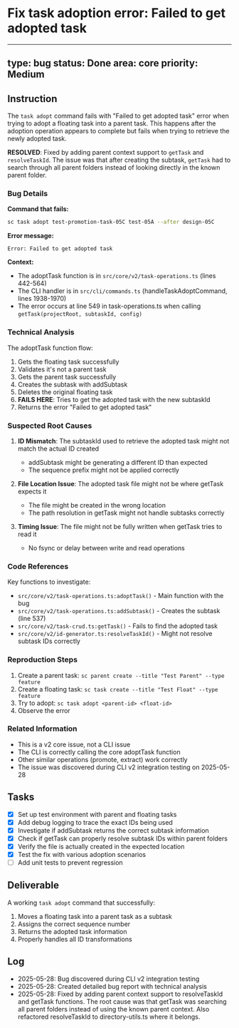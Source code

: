 # Fix task adoption error: Failed to get adopted task

---
type: bug
status: Done
area: core
priority: Medium
---


## Instruction
The `task adopt` command fails with "Failed to get adopted task" error when trying to adopt a floating task into a parent task. This happens after the adoption operation appears to complete but fails when trying to retrieve the newly adopted task.

**RESOLVED**: Fixed by adding parent context support to `getTask` and `resolveTaskId`. The issue was that after creating the subtask, `getTask` had to search through all parent folders instead of looking directly in the known parent folder.

### Bug Details

**Command that fails:**
```bash
sc task adopt test-promotion-task-05C test-05A --after design-05C
```

**Error message:**
```
Error: Failed to get adopted task
```

**Context:**
- The adoptTask function is in `src/core/v2/task-operations.ts` (lines 442-564)
- The CLI handler is in `src/cli/commands.ts` (handleTaskAdoptCommand, lines 1938-1970)
- The error occurs at line 549 in task-operations.ts when calling `getTask(projectRoot, subtaskId, config)`

### Technical Analysis

The adoptTask function flow:
1. Gets the floating task successfully
2. Validates it's not a parent task
3. Gets the parent task successfully
4. Creates the subtask with addSubtask
5. Deletes the original floating task
6. **FAILS HERE**: Tries to get the adopted task with the new subtaskId
7. Returns the error "Failed to get adopted task"

### Suspected Root Causes

1. **ID Mismatch**: The subtaskId used to retrieve the adopted task might not match the actual ID created
   - addSubtask might be generating a different ID than expected
   - The sequence prefix might not be applied correctly

2. **File Location Issue**: The adopted task file might not be where getTask expects it
   - The file might be created in the wrong location
   - The path resolution in getTask might not handle subtasks correctly

3. **Timing Issue**: The file might not be fully written when getTask tries to read it
   - No fsync or delay between write and read operations

### Code References

Key functions to investigate:
- `src/core/v2/task-operations.ts:adoptTask()` - Main function with the bug
- `src/core/v2/task-operations.ts:addSubtask()` - Creates the subtask (line 537)
- `src/core/v2/task-crud.ts:getTask()` - Fails to find the adopted task
- `src/core/v2/id-generator.ts:resolveTaskId()` - Might not resolve subtask IDs correctly

### Reproduction Steps

1. Create a parent task: `sc parent create --title "Test Parent" --type feature`
2. Create a floating task: `sc task create --title "Test Float" --type feature`
3. Try to adopt: `sc task adopt <parent-id> <float-id>`
4. Observe the error

### Related Information

- This is a v2 core issue, not a CLI issue
- The CLI is correctly calling the core adoptTask function
- Other similar operations (promote, extract) work correctly
- The issue was discovered during CLI v2 integration testing on 2025-05-28

## Tasks
- [x] Set up test environment with parent and floating tasks
- [x] Add debug logging to trace the exact IDs being used
- [x] Investigate if addSubtask returns the correct subtask information
- [x] Check if getTask can properly resolve subtask IDs within parent folders
- [x] Verify the file is actually created in the expected location
- [x] Test the fix with various adoption scenarios
- [ ] Add unit tests to prevent regression

## Deliverable
A working `task adopt` command that successfully:
1. Moves a floating task into a parent task as a subtask
2. Assigns the correct sequence number
3. Returns the adopted task information
4. Properly handles all ID transformations

## Log
- 2025-05-28: Bug discovered during CLI v2 integration testing
- 2025-05-28: Created detailed bug report with technical analysis
- 2025-05-28: Fixed by adding parent context support to resolveTaskId and getTask functions. The root cause was that getTask was searching all parent folders instead of using the known parent context. Also refactored resolveTaskId to directory-utils.ts where it belongs.

